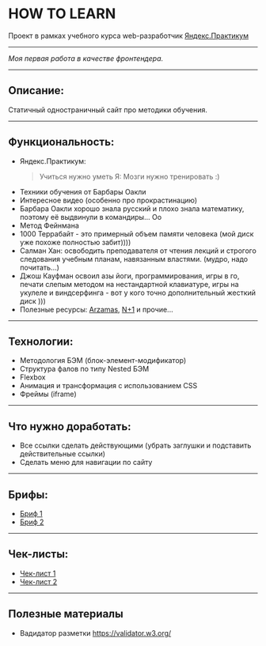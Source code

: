 # HOW TO LEARN

Проект в рамках учебного курса web-разработчик [Яндекс.Практикум](https://practicum.yandex.ru)

-------

 _Моя первая работа в качестве фронтендера._

-------

## Описание:

Статичный одностраничный сайт про методики обучения.

-------

## Функциональность:
* Яндекс.Практикум:
   >Учиться нужно уметь
  Я:
  >Мозги нужно тренировать :)
* Техники обучения от Барбары Оакли
* Интересное видео (особенно про прокрастинацию)
* Барбара Оакли хорошо знала русский и плохо знала математику, поэтому её выдвинули в командиры... Оо
* Метод Фейнмана
* 1000 Террабайт - это примерный объем памяти человека (мой диск уже похоже полностью забит))))
* Салман Хан: освободить преподавателя от чтения лекций и строгого следования учебным планам, навязанным властями. (мудро, надо почитать...)
* Джош Кауфман освоил азы йоги, программирования, игры в го, печати слепым методом на нестандартной клавиатуре, игры на укулеле и виндсерфинга - вот у кого точно дополнительный жесткий диск )))
* Полезные ресурсы: [Arzamas](https://arzamas.academy/), [N+1](https://nplus1.ru/) и прочие...

-------

## Технологии:
* Методология БЭМ (блок-элемент-модификатор)
* Структура фалов по типу Nested БЭМ
* Flexbox
* Анимация и трансформация с использованием CSS
* Фреймы (iframe)

-------

## Что нужно доработать:
* Все ссылки сделать действующими (убрать заглушки и подставить действительные ссылки)
* Сделать меню для навигации по сайту

-------

## Брифы:
* [Бриф 1](https://code.s3.yandex.net/web-developer/project-1/sprint-1-brief.pdf)
* [Бриф 2](https://code.s3.yandex.net/web-developer/project-1/sprint-2-brief.pdf)

-------

## Чек-листы:
* [Чек-лист 1](https://code.s3.yandex.net/web-developer/checklists-pdf/new-program/checklist-1.pdf)
* [Чек-лист 2](https://code.s3.yandex.net/web-developer/checklists-pdf/new-program/checklist-2.pdf)

-------

## Полезные материалы
* Вадидатор разметки https://validator.w3.org/
